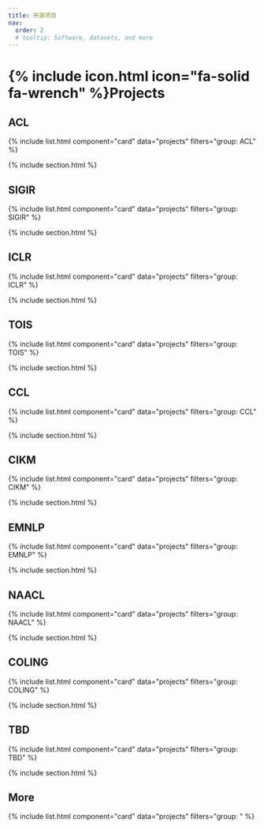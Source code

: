 ```yaml
---
title: 开源项目
nav:
  order: 2
  # tooltip: Software, datasets, and more
---
```


# {% include icon.html icon="fa-solid fa-wrench" %}Projects

## ACL

{% include list.html component="card" data="projects" filters="group: ACL" %}

{% include section.html %}

## SIGIR

{% include list.html component="card" data="projects" filters="group: SIGIR" %}

{% include section.html %}

## ICLR

{% include list.html component="card" data="projects" filters="group: ICLR" %}

{% include section.html %}

## TOIS

{% include list.html component="card" data="projects" filters="group: TOIS" %}

{% include section.html %}

## CCL

{% include list.html component="card" data="projects" filters="group: CCL" %}

{% include section.html %}

## CIKM

{% include list.html component="card" data="projects" filters="group: CIKM" %}

{% include section.html %}

## EMNLP

{% include list.html component="card" data="projects" filters="group: EMNLP" %}

{% include section.html %}

## NAACL

{% include list.html component="card" data="projects" filters="group: NAACL" %}

{% include section.html %}

## COLING

{% include list.html component="card" data="projects" filters="group: COLING" %}

{% include section.html %}

## TBD

{% include list.html component="card" data="projects" filters="group: TBD" %}

{% include section.html %}

## More

{% include list.html component="card" data="projects" filters="group: " %}
